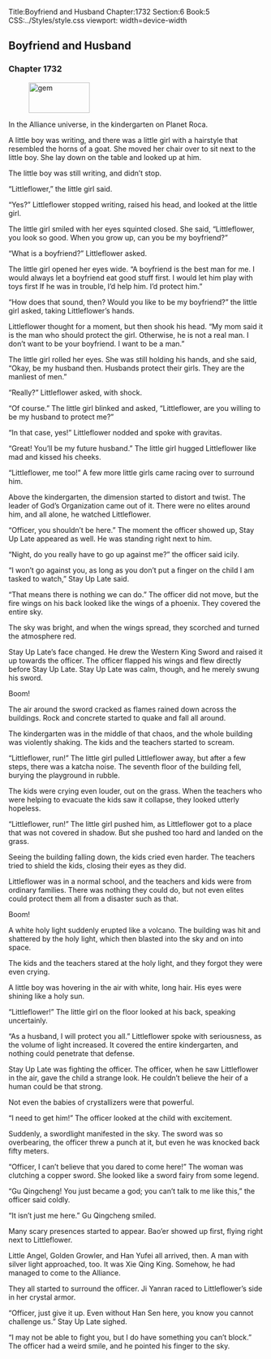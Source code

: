 Title:Boyfriend and Husband 
Chapter:1732 
Section:6 
Book:5 
CSS:../Styles/style.css 
viewport: width=device-width
  
## Boyfriend and Husband
### Chapter 1732 
<figure>
	<img src="../Images/gem.gif" alt="gem" id="gem" width="120" height="60" />
</figure>
  

  
  In the Alliance universe, in the kindergarten on Planet Roca.

A little boy was writing, and there was a little girl with a hairstyle that resembled the horns of a goat. She moved her chair over to sit next to the little boy. She lay down on the table and looked up at him.

The little boy was still writing, and didn’t stop.

“Littleflower,” the little girl said.

“Yes?” Littleflower stopped writing, raised his head, and looked at the little girl.

The little girl smiled with her eyes squinted closed. She said, “Littleflower, you look so good. When you grow up, can you be my boyfriend?”

“What is a boyfriend?” Littleflower asked.

The little girl opened her eyes wide. “A boyfriend is the best man for me. I would always let a boyfriend eat good stuff first. I would let him play with toys first If he was in trouble, I’d help him. I’d protect him.”

“How does that sound, then? Would you like to be my boyfriend?” the little girl asked, taking Littleflower’s hands.

Littleflower thought for a moment, but then shook his head. “My mom said it is the man who should protect the girl. Otherwise, he is not a real man. I don’t want to be your boyfriend. I want to be a man.”

The little girl rolled her eyes. She was still holding his hands, and she said, “Okay, be my husband then. Husbands protect their girls. They are the manliest of men.”

“Really?” Littleflower asked, with shock.

“Of course.” The little girl blinked and asked, “Littleflower, are you willing to be my husband to protect me?”

“In that case, yes!” Littleflower nodded and spoke with gravitas.

“Great! You’ll be my future husband.” The little girl hugged Littleflower like mad and kissed his cheeks.

“Littleflower, me too!” A few more little girls came racing over to surround him.

Above the kindergarten, the dimension started to distort and twist. The leader of God’s Organization came out of it. There were no elites around him, and all alone, he watched Littleflower.

“Officer, you shouldn’t be here.” The moment the officer showed up, Stay Up Late appeared as well. He was standing right next to him.

“Night, do you really have to go up against me?” the officer said icily.

“I won’t go against you, as long as you don’t put a finger on the child I am tasked to watch,” Stay Up Late said.

“That means there is nothing we can do.” The officer did not move, but the fire wings on his back looked like the wings of a phoenix. They covered the entire sky.

The sky was bright, and when the wings spread, they scorched and turned the atmosphere red.

Stay Up Late’s face changed. He drew the Western King Sword and raised it up towards the officer. The officer flapped his wings and flew directly before Stay Up Late. Stay Up Late was calm, though, and he merely swung his sword.

Boom!

The air around the sword cracked as flames rained down across the buildings. Rock and concrete started to quake and fall all around.

The kindergarten was in the middle of that chaos, and the whole building was violently shaking. The kids and the teachers started to scream.

“Littleflower, run!” The little girl pulled Littleflower away, but after a few steps, there was a katcha noise. The seventh floor of the building fell, burying the playground in rubble.

The kids were crying even louder, out on the grass. When the teachers who were helping to evacuate the kids saw it collapse, they looked utterly hopeless.

“Littleflower, run!” The little girl pushed him, as Littleflower got to a place that was not covered in shadow. But she pushed too hard and landed on the grass.

Seeing the building falling down, the kids cried even harder. The teachers tried to shield the kids, closing their eyes as they did.

Littleflower was in a normal school, and the teachers and kids were from ordinary families. There was nothing they could do, but not even elites could protect them all from a disaster such as that.

Boom!

A white holy light suddenly erupted like a volcano. The building was hit and shattered by the holy light, which then blasted into the sky and on into space.

The kids and the teachers stared at the holy light, and they forgot they were even crying.

A little boy was hovering in the air with white, long hair. His eyes were shining like a holy sun.

“Littleflower!” The little girl on the floor looked at his back, speaking uncertainly.

“As a husband, I will protect you all.” Littleflower spoke with seriousness, as the volume of light increased. It covered the entire kindergarten, and nothing could penetrate that defense.

Stay Up Late was fighting the officer. The officer, when he saw Littleflower in the air, gave the child a strange look. He couldn’t believe the heir of a human could be that strong.

Not even the babies of crystallizers were that powerful.

“I need to get him!” The officer looked at the child with excitement.

Suddenly, a swordlight manifested in the sky. The sword was so overbearing, the officer threw a punch at it, but even he was knocked back fifty meters.

“Officer, I can’t believe that you dared to come here!” The woman was clutching a copper sword. She looked like a sword fairy from some legend.

“Gu Qingcheng! You just became a god; you can’t talk to me like this,” the officer said coldly.

“It isn’t just me here.” Gu Qingcheng smiled.

Many scary presences started to appear. Bao’er showed up first, flying right next to Littleflower.

Little Angel, Golden Growler, and Han Yufei all arrived, then. A man with silver light approached, too. It was Xie Qing King. Somehow, he had managed to come to the Alliance.

They all started to surround the officer. Ji Yanran raced to Littleflower’s side in her crystal armor.

“Officer, just give it up. Even without Han Sen here, you know you cannot challenge us.” Stay Up Late sighed.

“I may not be able to fight you, but I do have something you can’t block.” The officer had a weird smile, and he pointed his finger to the sky.
